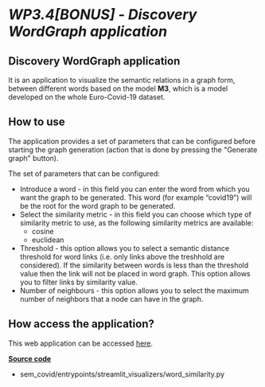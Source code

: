 # *WP3.4[BONUS] - Discovery WordGraph application*

## **Discovery WordGraph application**

It is an application to visualize the semantic relations in a graph form, between different words based on the model **M3**, which is a model developed on the whole Euro-Covid-19 dataset.

## **How to use**
The application provides a set of parameters that can be configured before starting the graph generation (action that is done by pressing the "Generate graph" button). 

The set of parameters that can be configured: 
- Introduce a word - in this field you can enter the word from which you want the graph to be generated. This word (for example “covid19”) will be the root for the word graph to be generated. 
- Select the similarity metric - in this field you can choose which type of similarity metric to use, as the following similarity metrics are available: 
    - cosine
    - euclidean
- Threshold - this option allows you to select a semantic distance threshold for word links (i.e. only links above the treshhold are considered). If the similarity between words is less than the threshold value then the link will not be placed in word graph. This option allows you to filter links by similarity value.
- Number of neighbours - this option allows you to select the maximum number of neighbors that a node can have in the graph.

## **How access the application?**
This web application can be accessed [here](http://srv.meaningfy.ws:8501/).

[**Source code**](https://github.com/meaningfy-ws/sem-covid/blob/main/sem_covid/entrypoints/streamlit_visualizers/word_similarity.py)
- sem_covid/entrypoints/streamlit_visualizers/word_similarity.py


